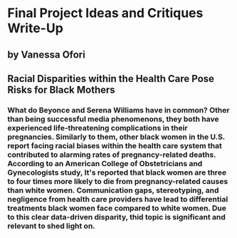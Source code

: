 # Final Project Ideas and Critiques Write-Up
## by Vanessa Ofori

## Racial Disparities within the Health Care Pose Risks for Black Mothers
### What do Beyonce and Serena Williams have in common? Other than being successful media phenomenons, they both have experienced life-threatening complications in their pregnancies. Similarly to them, other black women in the U.S. report facing racial biases within the health care system that contributed to alarming rates of pregnancy-related deaths. According to an American College of Obstetricians and Gynecologists study, It's reported that black women are three to four times more likely to die from pregnancy-related causes than white women. Communication gaps, stereotyping, and negligence from health care providers have lead to differential treatments black women face compared to white women. Due to this clear data-driven disparity, thid topic is significant and relevant to shed light on.
